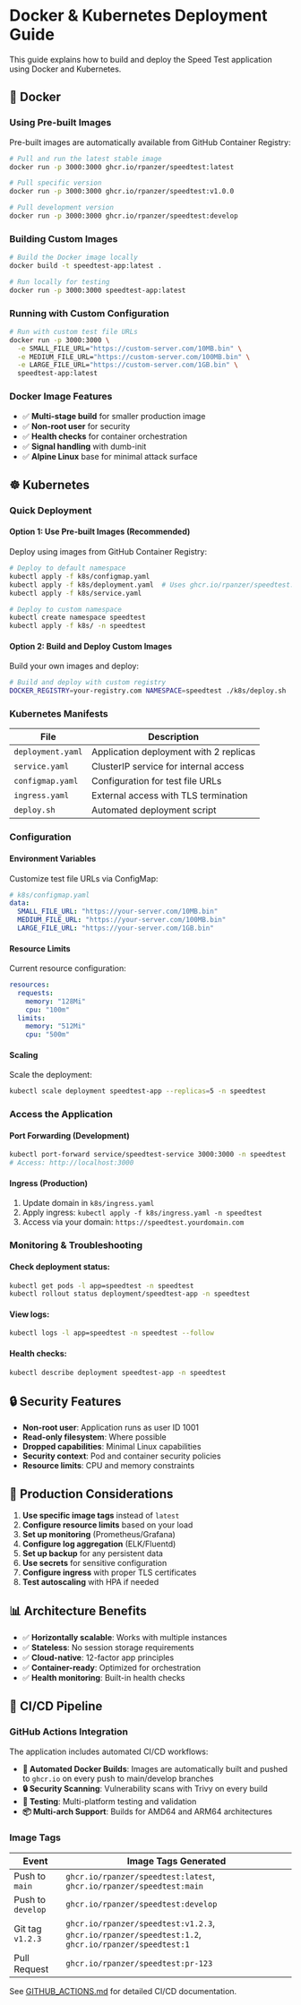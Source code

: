 # Docker & Kubernetes Deployment Guide

This guide explains how to build and deploy the Speed Test application using Docker and Kubernetes.

## 🐳 Docker

### Using Pre-built Images

Pre-built images are automatically available from GitHub Container Registry:

```bash
# Pull and run the latest stable image
docker run -p 3000:3000 ghcr.io/rpanzer/speedtest:latest

# Pull specific version
docker run -p 3000:3000 ghcr.io/rpanzer/speedtest:v1.0.0

# Pull development version
docker run -p 3000:3000 ghcr.io/rpanzer/speedtest:develop
```

### Building Custom Images

```bash
# Build the Docker image locally
docker build -t speedtest-app:latest .

# Run locally for testing
docker run -p 3000:3000 speedtest-app:latest
```

### Running with Custom Configuration

```bash
# Run with custom test file URLs
docker run -p 3000:3000 \
  -e SMALL_FILE_URL="https://custom-server.com/10MB.bin" \
  -e MEDIUM_FILE_URL="https://custom-server.com/100MB.bin" \
  -e LARGE_FILE_URL="https://custom-server.com/1GB.bin" \
  speedtest-app:latest
```

### Docker Image Features

- ✅ **Multi-stage build** for smaller production image
- ✅ **Non-root user** for security
- ✅ **Health checks** for container orchestration
- ✅ **Signal handling** with dumb-init
- ✅ **Alpine Linux** base for minimal attack surface

## ☸️ Kubernetes

### Quick Deployment

#### Option 1: Use Pre-built Images (Recommended)

Deploy using images from GitHub Container Registry:

```bash
# Deploy to default namespace
kubectl apply -f k8s/configmap.yaml
kubectl apply -f k8s/deployment.yaml  # Uses ghcr.io/rpanzer/speedtest:latest
kubectl apply -f k8s/service.yaml

# Deploy to custom namespace
kubectl create namespace speedtest
kubectl apply -f k8s/ -n speedtest
```

#### Option 2: Build and Deploy Custom Images

Build your own images and deploy:

```bash
# Build and deploy with custom registry
DOCKER_REGISTRY=your-registry.com NAMESPACE=speedtest ./k8s/deploy.sh
```

### Kubernetes Manifests

| File | Description |
|------|-------------|
| `deployment.yaml` | Application deployment with 2 replicas |
| `service.yaml` | ClusterIP service for internal access |
| `configmap.yaml` | Configuration for test file URLs |
| `ingress.yaml` | External access with TLS termination |
| `deploy.sh` | Automated deployment script |

### Configuration

#### Environment Variables

Customize test file URLs via ConfigMap:

```yaml
# k8s/configmap.yaml
data:
  SMALL_FILE_URL: "https://your-server.com/10MB.bin"
  MEDIUM_FILE_URL: "https://your-server.com/100MB.bin"
  LARGE_FILE_URL: "https://your-server.com/1GB.bin"
```

#### Resource Limits

Current resource configuration:

```yaml
resources:
  requests:
    memory: "128Mi"
    cpu: "100m"
  limits:
    memory: "512Mi"
    cpu: "500m"
```

#### Scaling

Scale the deployment:

```bash
kubectl scale deployment speedtest-app --replicas=5 -n speedtest
```

### Access the Application

#### Port Forwarding (Development)

```bash
kubectl port-forward service/speedtest-service 3000:3000 -n speedtest
# Access: http://localhost:3000
```

#### Ingress (Production)

1. Update domain in `k8s/ingress.yaml`
2. Apply ingress: `kubectl apply -f k8s/ingress.yaml -n speedtest`
3. Access via your domain: `https://speedtest.yourdomain.com`

### Monitoring & Troubleshooting

#### Check deployment status:
```bash
kubectl get pods -l app=speedtest -n speedtest
kubectl rollout status deployment/speedtest-app -n speedtest
```

#### View logs:
```bash
kubectl logs -l app=speedtest -n speedtest --follow
```

#### Health checks:
```bash
kubectl describe deployment speedtest-app -n speedtest
```

## 🔒 Security Features

- **Non-root user**: Application runs as user ID 1001
- **Read-only filesystem**: Where possible
- **Dropped capabilities**: Minimal Linux capabilities
- **Security context**: Pod and container security policies
- **Resource limits**: CPU and memory constraints

## 🚀 Production Considerations

1. **Use specific image tags** instead of `latest`
2. **Configure resource limits** based on your load
3. **Set up monitoring** (Prometheus/Grafana)
4. **Configure log aggregation** (ELK/Fluentd)
5. **Set up backup** for any persistent data
6. **Use secrets** for sensitive configuration
7. **Configure ingress** with proper TLS certificates
8. **Test autoscaling** with HPA if needed

## 📊 Architecture Benefits

- ✅ **Horizontally scalable**: Works with multiple instances
- ✅ **Stateless**: No session storage requirements
- ✅ **Cloud-native**: 12-factor app principles
- ✅ **Container-ready**: Optimized for orchestration
- ✅ **Health monitoring**: Built-in health checks

## 🚀 CI/CD Pipeline

### GitHub Actions Integration

The application includes automated CI/CD workflows:

- **🐳 Automated Docker Builds**: Images are automatically built and pushed to `ghcr.io` on every push to main/develop branches
- **🔒 Security Scanning**: Vulnerability scans with Trivy on every build
- **🧪 Testing**: Multi-platform testing and validation
- **📦 Multi-arch Support**: Builds for AMD64 and ARM64 architectures

### Image Tags

| Event | Image Tags Generated |
|-------|---------------------|
| Push to `main` | `ghcr.io/rpanzer/speedtest:latest`, `ghcr.io/rpanzer/speedtest:main` |
| Push to `develop` | `ghcr.io/rpanzer/speedtest:develop` |
| Git tag `v1.2.3` | `ghcr.io/rpanzer/speedtest:v1.2.3`, `ghcr.io/rpanzer/speedtest:1.2`, `ghcr.io/rpanzer/speedtest:1` |
| Pull Request | `ghcr.io/rpanzer/speedtest:pr-123` |

See [GITHUB_ACTIONS.md](GITHUB_ACTIONS.md) for detailed CI/CD documentation.
